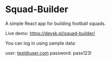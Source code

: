 # Squad-Builder
A simple React app for building football squads.

Live demo: https://devsk.pl/squad-builder/

You can log in using sample data:

user: test@user.com
password: pass123!
